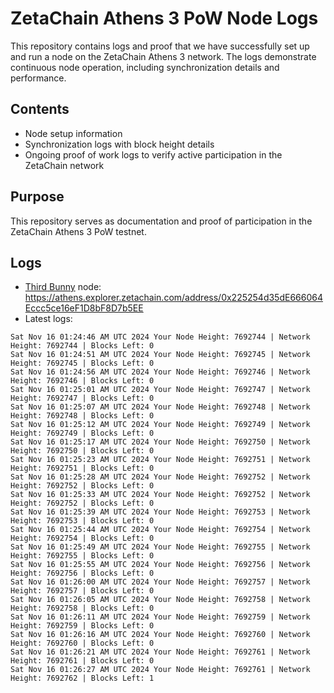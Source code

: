 # ZetaChain Athens 3 PoW Node Logs
This repository contains logs and proof that we have successfully set up and run a node on the ZetaChain Athens 3 network. The logs demonstrate continuous node operation, including synchronization details and performance.

## Contents
- Node setup information
- Synchronization logs with block height details
- Ongoing proof of work logs to verify active participation in the ZetaChain network

## Purpose
This repository serves as documentation and proof of participation in the ZetaChain Athens 3 PoW testnet.

## Logs

- [Third Bunny](https://thirdbunny.xyz/) node: https://athens.explorer.zetachain.com/address/0x225254d35dE666064Eccc5ce16eF1D8bF8D7b5EE
- Latest logs:
```
Sat Nov 16 01:24:46 AM UTC 2024 Your Node Height: 7692744 | Network Height: 7692744 | Blocks Left: 0
Sat Nov 16 01:24:51 AM UTC 2024 Your Node Height: 7692745 | Network Height: 7692745 | Blocks Left: 0
Sat Nov 16 01:24:56 AM UTC 2024 Your Node Height: 7692746 | Network Height: 7692746 | Blocks Left: 0
Sat Nov 16 01:25:01 AM UTC 2024 Your Node Height: 7692747 | Network Height: 7692747 | Blocks Left: 0
Sat Nov 16 01:25:07 AM UTC 2024 Your Node Height: 7692748 | Network Height: 7692748 | Blocks Left: 0
Sat Nov 16 01:25:12 AM UTC 2024 Your Node Height: 7692749 | Network Height: 7692749 | Blocks Left: 0
Sat Nov 16 01:25:17 AM UTC 2024 Your Node Height: 7692750 | Network Height: 7692750 | Blocks Left: 0
Sat Nov 16 01:25:23 AM UTC 2024 Your Node Height: 7692751 | Network Height: 7692751 | Blocks Left: 0
Sat Nov 16 01:25:28 AM UTC 2024 Your Node Height: 7692752 | Network Height: 7692752 | Blocks Left: 0
Sat Nov 16 01:25:33 AM UTC 2024 Your Node Height: 7692752 | Network Height: 7692752 | Blocks Left: 0
Sat Nov 16 01:25:39 AM UTC 2024 Your Node Height: 7692753 | Network Height: 7692753 | Blocks Left: 0
Sat Nov 16 01:25:44 AM UTC 2024 Your Node Height: 7692754 | Network Height: 7692754 | Blocks Left: 0
Sat Nov 16 01:25:49 AM UTC 2024 Your Node Height: 7692755 | Network Height: 7692755 | Blocks Left: 0
Sat Nov 16 01:25:55 AM UTC 2024 Your Node Height: 7692756 | Network Height: 7692756 | Blocks Left: 0
Sat Nov 16 01:26:00 AM UTC 2024 Your Node Height: 7692757 | Network Height: 7692757 | Blocks Left: 0
Sat Nov 16 01:26:05 AM UTC 2024 Your Node Height: 7692758 | Network Height: 7692758 | Blocks Left: 0
Sat Nov 16 01:26:11 AM UTC 2024 Your Node Height: 7692759 | Network Height: 7692759 | Blocks Left: 0
Sat Nov 16 01:26:16 AM UTC 2024 Your Node Height: 7692760 | Network Height: 7692760 | Blocks Left: 0
Sat Nov 16 01:26:21 AM UTC 2024 Your Node Height: 7692761 | Network Height: 7692761 | Blocks Left: 0
Sat Nov 16 01:26:27 AM UTC 2024 Your Node Height: 7692761 | Network Height: 7692762 | Blocks Left: 1
```
